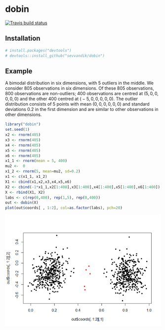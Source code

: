 
dobin
=====

[![Travis build status](https://travis-ci.org/sevvandi/dobin.svg?branch=master)](https://travis-ci.org/sevvandi/dobin)

Installation
------------

``` r
# install.packages("devtools")
# devtools::install_github("sevvandik/dobin")
```

Example
-------

A bimodal distribution in six dimensions, with 5 outliers in the middle. We consider 805 observations in six dimensions. Of these 805 observations, 800 observations are non-outliers; 400 observations are centred at (5, 0, 0, 0, 0, 0) and the other 400 centred at ( − 5, 0, 0, 0, 0, 0). The outlier distribution consists of 5 points with mean (0, 0, 0, 0, 0, 0) and standard deviations 0.2 in the first dimension and are similar to other observations in other dimensions.

``` r
library("dobin")
set.seed(1)
x2 <- rnorm(405)
x3 <- rnorm(405)
x4 <- rnorm(405)
x5 <- rnorm(405)
x6 <- rnorm(405)
x1_1 <- rnorm(mean = 5, 400)
mu2 <-  0
x1_2 <- rnorm(5, mean=mu2, sd=0.2)
x1 <- c(x1_1, x1_2)
X1 <- cbind(x1,x2,x3,x4,x5,x6)
X2 <- cbind(-1*x1_1,x2[1:400],x3[1:400],x4[1:400],x5[1:400],x6[1:400])
X <- rbind(X1, X2)
labs <- c(rep(0,400), rep(1,5), rep(0,400))
out <- dobin(X)
plot(out$coords[ , 1:2], col=as.factor(labs), pch=20)
```

![](README_files/figure-markdown_github/bimodal-1.png)
